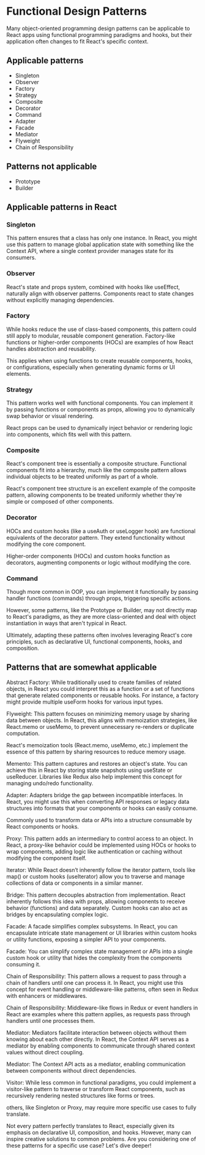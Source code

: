 # Functional Design Patterns

Many object-oriented programming design patterns can be applicable to React apps using functional programming paradigms and hooks, but their application often changes to fit React's specific context.

## Applicable patterns

- Singleton
- Observer
- Factory
- Strategy
- Composite
- Decorator
- Command
- Adapter
- Facade
- Mediator
- Flyweight
- Chain of Responsibility

## Patterns not applicable

- Prototype
- Builder

## Applicable patterns in React

### Singleton

This pattern ensures that a class has only one instance. In React, you might use this pattern to manage global application state with something like the Context API, where a single context provider manages state for its consumers.

### Observer

React's state and props system, combined with hooks like useEffect, naturally align with observer patterns. Components react to state changes without explicitly managing dependencies.

### Factory

While hooks reduce the use of class-based components, this pattern could still apply to modular, reusable component generation. Factory-like functions or higher-order components (HOCs) are examples of how React handles abstraction and reusability.

This applies when using functions to create reusable components, hooks, or configurations, especially when generating dynamic forms or UI elements.

### Strategy

This pattern works well with functional components. You can implement it by passing functions or components as props, allowing you to dynamically swap behavior or visual rendering.

React props can be used to dynamically inject behavior or rendering logic into components, which fits well with this pattern.

### Composite

React's component tree is essentially a composite structure. Functional components fit into a hierarchy, much like the composite pattern allows individual objects to be treated uniformly as part of a whole.

React's component tree structure is an excellent example of the composite pattern, allowing components to be treated uniformly whether they're simple or composed of other components.

### Decorator

HOCs and custom hooks (like a useAuth or useLogger hook) are functional equivalents of the decorator pattern. They extend functionality without modifying the core component.

Higher-order components (HOCs) and custom hooks function as decorators, augmenting components or logic without modifying the core.

### Command

Though more common in OOP, you can implement it functionally by passing handler functions (commands) through props, triggering specific actions.

However, some patterns, like the Prototype or Builder, may not directly map to React's paradigms, as they are more class-oriented and deal with object instantiation in ways that aren't typical in React.

Ultimately, adapting these patterns often involves leveraging React's core principles, such as declarative UI, functional components, hooks, and composition.

## Patterns that are somewhat applicable

Abstract Factory: While traditionally used to create families of related objects, in React you could interpret this as a function or a set of functions that generate related components or reusable hooks. For instance, a factory might provide multiple useForm hooks for various input types.

Flyweight: This pattern focuses on minimizing memory usage by sharing data between objects. In React, this aligns with memoization strategies, like React.memo or useMemo, to prevent unnecessary re-renders or duplicate computation.

React's memoization tools (React.memo, useMemo, etc.) implement the essence of this pattern by sharing resources to reduce memory usage.

Memento: This pattern captures and restores an object's state. You can achieve this in React by storing state snapshots using useState or useReducer. Libraries like Redux also help implement this concept for managing undo/redo functionality.

Adapter: Adapters bridge the gap between incompatible interfaces. In React, you might use this when converting API responses or legacy data structures into formats that your components or hooks can easily consume.

Commonly used to transform data or APIs into a structure consumable by React components or hooks.

Proxy: This pattern adds an intermediary to control access to an object. In React, a proxy-like behavior could be implemented using HOCs or hooks to wrap components, adding logic like authentication or caching without modifying the component itself.

Iterator: While React doesn’t inherently follow the iterator pattern, tools like map() or custom hooks (useIterator) allow you to traverse and manage collections of data or components in a similar manner.

Bridge: This pattern decouples abstraction from implementation. React inherently follows this idea with props, allowing components to receive behavior (functions) and data separately. Custom hooks can also act as bridges by encapsulating complex logic.

Facade: A facade simplifies complex subsystems. In React, you can encapsulate intricate state management or UI libraries within custom hooks or utility functions, exposing a simpler API to your components.

Facade: You can simplify complex state management or APIs into a single custom hook or utility that hides the complexity from the components consuming it.

Chain of Responsibility: This pattern allows a request to pass through a chain of handlers until one can process it. In React, you might use this concept for event handling or middleware-like patterns, often seen in Redux with enhancers or middlewares.

Chain of Responsibility: Middleware-like flows in Redux or event handlers in React are examples where this pattern applies, as requests pass through handlers until one processes them.

Mediator: Mediators facilitate interaction between objects without them knowing about each other directly. In React, the Context API serves as a mediator by enabling components to communicate through shared context values without direct coupling.

Mediator: The Context API acts as a mediator, enabling communication between components without direct dependencies.


Visitor: While less common in functional paradigms, you could implement a visitor-like pattern to traverse or transform React components, such as recursively rendering nested structures like forms or trees.

others, like Singleton or Proxy, may require more specific use cases to fully translate.

Not every pattern perfectly translates to React, especially given its emphasis on declarative UI, composition, and hooks. However, many can inspire creative solutions to common problems. Are you considering one of these patterns for a specific use case? Let's dive deeper!

